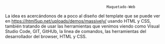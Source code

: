                                                   Maquetado-Web              
La idea es acercándonos de a poco al diseño del template que se puede ver en https://html5up.net/uploads/demos/massively/ usando HTML y CSS, también tratando de usar las herramientas que venimos viendo como Visual Studio Code, GIT, GitHUb, la linea de comandos, las herramientas del desarrollador del browser, HTML y CSS.